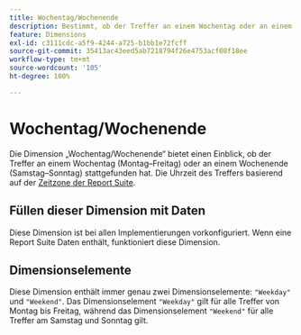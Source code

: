 ```yaml
---
title: Wochentag/Wochenende
description: Bestimmt, ob der Treffer an einem Wochentag oder an einem Wochenende stattgefunden hat.
feature: Dimensions
exl-id: c3111cdc-a5f9-4244-a725-b1bb1e72fcff
source-git-commit: 35413ac43eed5ab7218794f26e4753acf08f18ee
workflow-type: tm+mt
source-wordcount: '105'
ht-degree: 100%

---
```


# Wochentag/Wochenende

Die Dimension „Wochentag/Wochenende“ bietet einen Einblick, ob der Treffer an einem Wochentag (Montag–Freitag) oder an einem Wochenende (Samstag–Sonntag) stattgefunden hat. Die Uhrzeit des Treffers basierend auf der [Zeitzone der Report Suite](/help/admin/admin/general-acct-settings-admin.md).

## Füllen dieser Dimension mit Daten

Diese Dimension ist bei allen Implementierungen vorkonfiguriert. Wenn eine Report Suite Daten enthält, funktioniert diese Dimension.

## Dimensionselemente

Diese Dimension enthält immer genau zwei Dimensionselemente: `"Weekday"` und `"Weekend"`. Das Dimensionselement `"Weekday"` gilt für alle Treffer von Montag bis Freitag, während das Dimensionselement `"Weekend"` für alle Treffer am Samstag und Sonntag gilt.

